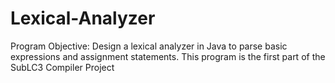 # Lexical-Analyzer
Program Objective: Design a lexical analyzer in Java to parse basic expressions and assignment statements. 
This program is the first part of the SubLC3 Compiler Project
